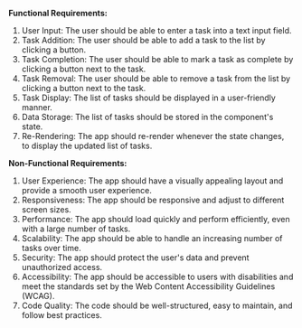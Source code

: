 **Functional Requirements:**

1.  User Input: The user should be able to enter a task into a text input field.
2.  Task Addition: The user should be able to add a task to the list by clicking a button.
3.  Task Completion: The user should be able to mark a task as complete by clicking a button next to the task.
4.  Task Removal: The user should be able to remove a task from the list by clicking a button next to the task.
5.  Task Display: The list of tasks should be displayed in a user-friendly manner.
6.  Data Storage: The list of tasks should be stored in the component's state.
7.  Re-Rendering: The app should re-render whenever the state changes, to display the updated list of tasks.

**Non-Functional Requirements:**

1.  User Experience: The app should have a visually appealing layout and provide a smooth user experience.
2.  Responsiveness: The app should be responsive and adjust to different screen sizes.
3.  Performance: The app should load quickly and perform efficiently, even with a large number of tasks.
4.  Scalability: The app should be able to handle an increasing number of tasks over time.
5.  Security: The app should protect the user's data and prevent unauthorized access.
6.  Accessibility: The app should be accessible to users with disabilities and meet the standards set by the Web Content Accessibility Guidelines (WCAG).
7.  Code Quality: The code should be well-structured, easy to maintain, and follow best practices.
